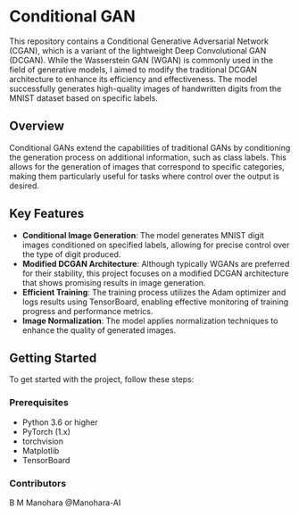 # Conditional GAN

This repository contains a Conditional Generative Adversarial Network (CGAN), which is a variant of the lightweight Deep Convolutional GAN (DCGAN). While the Wasserstein GAN (WGAN) is commonly used in the field of generative models, I aimed to modify the traditional DCGAN architecture to enhance its efficiency and effectiveness. The model successfully generates high-quality images of handwritten digits from the MNIST dataset based on specific labels.

## Overview

Conditional GANs extend the capabilities of traditional GANs by conditioning the generation process on additional information, such as class labels. This allows for the generation of images that correspond to specific categories, making them particularly useful for tasks where control over the output is desired.

## Key Features

- **Conditional Image Generation**: The model generates MNIST digit images conditioned on specified labels, allowing for precise control over the type of digit produced.
- **Modified DCGAN Architecture**: Although typically WGANs are preferred for their stability, this project focuses on a modified DCGAN architecture that shows promising results in image generation.
- **Efficient Training**: The training process utilizes the Adam optimizer and logs results using TensorBoard, enabling effective monitoring of training progress and performance metrics.
- **Image Normalization**: The model applies normalization techniques to enhance the quality of generated images.

## Getting Started

To get started with the project, follow these steps:

### Prerequisites

- Python 3.6 or higher
- PyTorch (1.x)
- torchvision
- Matplotlib
- TensorBoard

### Contributors

B M Manohara @Manohara-AI
